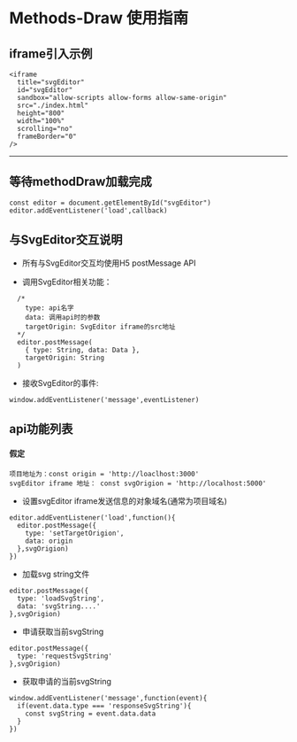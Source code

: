 # Methods-Draw 使用指南

## iframe引入示例
```
<iframe 
  title="svgEditor" 
  id="svgEditor"
  sandbox="allow-scripts allow-forms allow-same-origin" 
  src="./index.html" 
  height="800" 
  width="100%" 
  scrolling="no"
  frameBorder="0"
/>
```
---

## 等待methodDraw加载完成

```
const editor = document.getElementById("svgEditor")
editor.addEventListener('load',callback)
```

## 与SvgEditor交互说明

- 所有与SvgEditor交互均使用H5 postMessage API

- 调用SvgEditor相关功能：
```
  /*
    type: api名字
    data: 调用api时的参数
    targetOrigin: SvgEditor iframe的src地址
  */
  editor.postMessage(
    { type: String, data: Data },
    targetOrigin: String
  )

```

- 接收SvgEditor的事件:
```
window.addEventListener('message',eventListener)
```

## api功能列表
#### 假定 
    项目地址为：const origin = 'http://loaclhost:3000'
    svgEditor iframe 地址： const svgOrigion = 'http://localhost:5000'


- 设置svgEditor iframe发送信息的对象域名(通常为项目域名)
```
editor.addEventListener('load',function(){
  editor.postMessage({
    type: 'setTargetOrigion',
    data: origin
  },svgOrigion)
})
```

- 加载svg string文件
```
editor.postMessage({
  type: 'loadSvgString',
  data: 'svgString....'
},svgOrigion)
```

- 申请获取当前svgString
```
editor.postMessage({
  type: 'requestSvgString'
},svgOrigion)
```

- 获取申请的当前svgString
```
window.addEventListener('message',function(event){
  if(event.data.type === 'responseSvgString'){
    const svgString = event.data.data
  }
})
```
